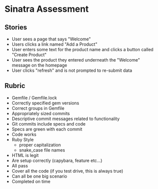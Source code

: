 # Sinatra Assessment

## Stories

* User sees a page that says "Welcome"
* Users clicks a link named "Add a Product"
* User enters some text for the product name and clicks a button called "Create Product"
* User sees the product they entered underneath the "Welcome" message on the homepage
* User clicks "refresh" and is not prompted to re-submit data

## Rubric

* Gemfile / Gemfile.lock
* Correctly specified gem versions
* Correct groups in Gemfile
* Appropriately sized commits
* Descriptive commit messages related to functionality
* Git commits include specs and code
* Specs are green with each commit
* Code works
* Ruby Style
    * proper capitalization
    * snake_case file names
* HTML is legit
* Are setup correctly (capybara, feature etc…)
* All pass
* Cover all the code (if you test drive, this is always true)
* Can all be one big scenario
* Completed on time